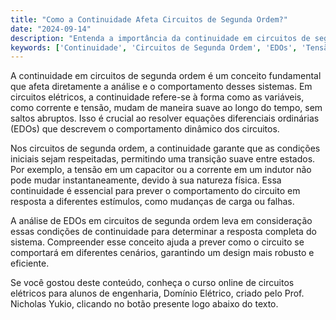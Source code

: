 ```yaml
---
title: "Como a Continuidade Afeta Circuitos de Segunda Ordem?"
date: "2024-09-14"
description: "Entenda a importância da continuidade em circuitos de segunda ordem e seu impacto na análise de EDOs."
keywords: ['Continuidade', 'Circuitos de Segunda Ordem', 'EDOs', 'Tensão']
---
```


A continuidade em circuitos de segunda ordem é um conceito fundamental que afeta diretamente a análise e o comportamento desses sistemas. Em circuitos elétricos, a continuidade refere-se à forma como as variáveis, como corrente e tensão, mudam de maneira suave ao longo do tempo, sem saltos abruptos. Isso é crucial ao resolver equações diferenciais ordinárias (EDOs) que descrevem o comportamento dinâmico dos circuitos.

Nos circuitos de segunda ordem, a continuidade garante que as condições iniciais sejam respeitadas, permitindo uma transição suave entre estados. Por exemplo, a tensão em um capacitor ou a corrente em um indutor não pode mudar instantaneamente, devido à sua natureza física. Essa continuidade é essencial para prever o comportamento do circuito em resposta a diferentes estímulos, como mudanças de carga ou falhas.

A análise de EDOs em circuitos de segunda ordem leva em consideração essas condições de continuidade para determinar a resposta completa do sistema. Compreender esse conceito ajuda a prever como o circuito se comportará em diferentes cenários, garantindo um design mais robusto e eficiente.

Se você gostou deste conteúdo, conheça o curso online de circuitos elétricos para alunos de engenharia, Domínio Elétrico, criado pelo Prof. Nicholas Yukio, clicando no botão presente logo abaixo do texto.